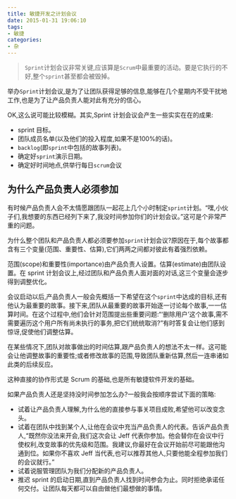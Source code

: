 ```yaml
---
title: 敏捷开发之计划会议
date: 2015-01-31 19:06:10
tags: 
- 敏捷
categories: 
- 杂
---
```


> `Sprint`计划会议非常关键,应该算是`Scrum`中最重要的活动。要是它执行的不好,整个`sprint`甚至都会被毁掉。

举办`Sprint`计划会议,是为了让团队获得足够的信息,能够在几个星期内不受干扰地工作,也是为了让产品负责人能对此有充分的信心。

OK,这么说可能比较模糊。其实,Sprint 计划会议会产生一些实实在在的成果:

* sprint 目标。
* 团队成员名单(以及他们的投入程度,如果不是100%的话)。
* `backlog`(即`sprint`中包括的故事列表)。
* 确定好`sprint`演示日期。
* 确定好时间地点,供举行每日`scrum`会议

## 为什么产品负责人必须参加

有时候产品负责人会不太情愿跟团队一起花上几个小时制定`sprint`计划。“嘿,小伙子们,我想要的东西已经列下来了,我没时间参加你们的计划会议。”这可是个非常严重的问题。

为什么整个团队和产品负责人都必须要参加`sprint`计划会议?原因在于,每个故事都含有三个变量(范围、重要性、估算),它们两两之间都对彼此有着强烈依赖。

范围(scope)和重要性(importance)由产品负责人设置。估算(estimate)由团队设置。在 sprint 计划会议上,经过团队和产品负责人面对面的对话,这三个变量会逐步得到调整优化。

会议启动以后,产品负责人一般会先概括一下希望在这个`sprint`中达成的目标,还有他认为最重要的故事。接下来,团队从最重要的故事开始逐一讨论每个故事,一一估算时间。在这个过程中,他们会针对范围提出些重要问题:“‘删除用户’这个故事,需不需要遍历这个用户所有尚未执行的事务,把它们统统取消?”有时答复会让他们感到惊讶,促使他们调整估算。

在某些情况下,团队对故事做出的时间估算,跟产品负责人的想法不太一样。这可能会让他调整故事的重要性;或者修改故事的范围,导致团队重新估算,然后一连串诸如此类的后续反应。

这种直接的协作形式是 Scrum 的基础,也是所有敏捷软件开发的基础。

如果产品负责人还是坚持没时间参加怎么办?一般我会按顺序尝试下面的策略:

* 试着让产品负责人理解,为什么他的直接参与事关项目成败,希望他可以改变念头。
* 试着在团队中找到某个人,让他在会议中充当产品负责人的代表。告诉产品负责人,“既然你没法来开会,我们这次会让 Jeff 代表你参加。他会替你在会议中行使权利,改变故事的优先级和范围。我建议,你最好在会议开始前尽可能跟他沟通到位。如果你不喜欢 Jeff 当代表,也可以推荐其他人,只要他能全程参加我们的会议就行。”
* 试着说服管理团队为我们分配新的产品负责人。
* 推迟 sprint 的启动日期,直到产品负责人找到时间参会为止。同时拒绝承诺任何交付。让团队每天都可以自由做他们最想做的事情。
